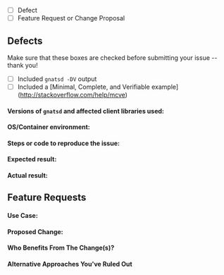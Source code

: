  - [ ] Defect
 - [ ] Feature Request or Change Proposal
 
## Defects 

Make sure that these boxes are checked before submitting your issue -- thank you!

 - [ ] Included `gnatsd -DV` output
 - [ ] Included a [Minimal, Complete, and Verifiable example] (http://stackoverflow.com/help/mcve)
 
#### Versions of `gnatsd` and affected client libraries used:

#### OS/Container environment:

#### Steps or code to reproduce the issue:
 
#### Expected result:
 
#### Actual result:
 
 
## Feature Requests
 
#### Use Case:
 
#### Proposed Change:
 
#### Who Benefits From The Change(s)?
 
#### Alternative Approaches You've Ruled Out


